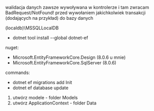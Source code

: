 walidacja danych zawsze wywoływana w kontrolerze i tam zwracam BadRequest/NotFound! przed wywołaniem jakichkolwiek transakcji (dodających na przykład) do bazy danych

(localdb)\MSSQLLocalDB

- dotnet tool install --global dotnet-ef

nuget:
- Microsoft.EntityFrameworkCore.Design (8.0.6 u mnie)
- Microsoft.EntityFrameworkCore.SqlServer (8.0.6)

commands:
- dotnet ef migrations add Init
- dotnet ef database update

1. utwórz modele - folder Models
2. utwórz ApplicationContext - folder Data
